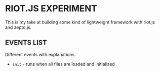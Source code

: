 RIOT.JS EXPERIMENT
==================

This is my take at building some kind of lightweight framework with riot.js and zepto.js.

EVENTS LIST
-----------
Different events with explanations.

 - `init` - runs when all files are loaded and initialized